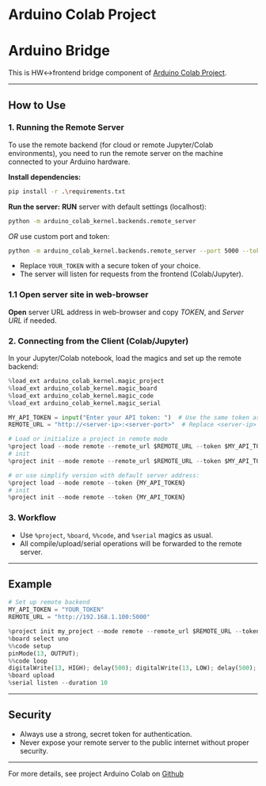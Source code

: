 # Arduino Colab Project 

# Arduino Bridge 
This is HW<->frontend bridge component of [Arduino Colab Project](https://github.com/sgtkingo/ArduinoColab.git).

---

## How to Use

### 1. Running the Remote Server

To use the remote backend (for cloud or remote Jupyter/Colab environments), you need to run the remote server on the machine connected to your Arduino hardware.

**Install dependencies:**
```bash
pip install -r .\requirements.txt
```

**Run the server:**
**RUN** server with default settings (localhost):
```bash
python -m arduino_colab_kernel.backends.remote_server
```
*OR* use custom port and token:
```bash
python -m arduino_colab_kernel.backends.remote_server --port 5000 --token YOUR_TOKEN
```
- Replace `YOUR_TOKEN` with a secure token of your choice.
- The server will listen for requests from the frontend (Colab/Jupyter).

### 1.1 Open server site in web-browser
**Open** server URL address in web-browser and copy *TOKEN*, and *Server URL* if needed.

### 2. Connecting from the Client (Colab/Jupyter)

In your Jupyter/Colab notebook, load the magics and set up the remote backend:

```python
%load_ext arduino_colab_kernel.magic_project
%load_ext arduino_colab_kernel.magic_board
%load_ext arduino_colab_kernel.magic_code
%load_ext arduino_colab_kernel.magic_serial

MY_API_TOKEN = input("Enter your API token: ")  # Use the same token as the server
REMOTE_URL = "http://<server-ip>:<server-port>"  # Replace <server-ip> and <server-port> with your server's IP address and port (*Optional*)

# Load or initialize a project in remote mode
%project load --mode remote --remote_url $REMOTE_URL --token $MY_API_TOKEN
# init
%project init --mode remote --remote_url $REMOTE_URL --token $MY_API_TOKEN

# or use simplify version with default server address:
%project load --mode remote --token {MY_API_TOKEN}
# init
%project init --mode remote --token {MY_API_TOKEN}
```

### 3. Workflow

- Use `%project`, `%board`, `%%code`, and `%serial` magics as usual.
- All compile/upload/serial operations will be forwarded to the remote server.

---

## Example

```python
# Set up remote backend
MY_API_TOKEN = "YOUR_TOKEN"
REMOTE_URL = "http://192.168.1.100:5000"

%project init my_project --mode remote --remote_url $REMOTE_URL --token $MY_API_TOKEN
%board select uno
%%code setup
pinMode(13, OUTPUT);
%%code loop
digitalWrite(13, HIGH); delay(500); digitalWrite(13, LOW); delay(500);
%board upload
%serial listen --duration 10
```

---

## Security

- Always use a strong, secret token for authentication.
- Never expose your remote server to the public internet without proper security.

---

For more details, see project Arduino Colab on [Github](https://github.com/sgtkingo/ArduinoColab)
